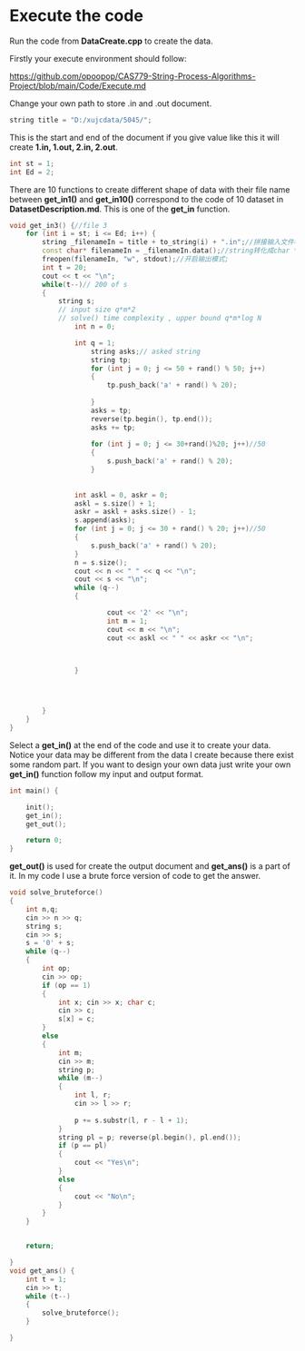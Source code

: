 # Execute the code

Run the code from **DataCreate.cpp** to create the data.

Firstly your execute environment should follow:

https://github.com/opoopop/CAS779-String-Process-Algorithms-Project/blob/main/Code/Execute.md

Change your own path to store .in and .out document.

```c++
string title = "D:/xujcdata/5045/";
```

This is the start and end of the document if you give value like this it will create **1.in, 1.out, 2.in, 2.out**.

```c++
int st = 1;
int Ed = 2;
```

There are 10 functions to create different shape of data with their file name between **get_in1()** and **get_in10()** correspond to the code of 10 dataset in **DatasetDescription.md**. This is one of the **get_in** function.

```c++
void get_in3() {//file 3
    for (int i = st; i <= Ed; i++) {
        string _filenameIn = title + to_string(i) + ".in";//拼接输入文件名;
        const char* filenameIn = _filenameIn.data();//string转化成char *;
        freopen(filenameIn, "w", stdout);//开启输出模式;
        int t = 20;
        cout << t << "\n";
        while(t--)// 200 of s 
        {
            string s;
            // input size q*m*2
            // solve() time complexity , upper bound q*m*log N 
                int n = 0;

                int q = 1;
                    string asks;// asked string 
                    string tp;
                    for (int j = 0; j <= 50 + rand() % 50; j++)
                    {
                        tp.push_back('a' + rand() % 20);
                        
                    }
                    asks = tp;
                    reverse(tp.begin(), tp.end());
                    asks += tp;
                   
                    for (int j = 0; j <= 30+rand()%20; j++)//50
                    {
                        s.push_back('a' + rand() % 20);
                    }
                    
                    
                int askl = 0, askr = 0;
                askl = s.size() + 1;
                askr = askl + asks.size() - 1;
                s.append(asks);
                for (int j = 0; j <= 30 + rand() % 20; j++)//50
                {
                    s.push_back('a' + rand() % 20);
                }
                n = s.size();
                cout << n << " " << q << "\n";
                cout << s << "\n";
                while (q--)
                {

                        cout << '2' << "\n";
                        int m = 1;
                        cout << m << "\n";
                        cout << askl << " " << askr << "\n";



                }

  


        }
    }
}
```

Select a **get_in()** at the end of the code and use it to create your data. Notice your data may be different from the data I create because there exist some random part. If you want to design your own data just write your own **get_in()** function follow my input and output format.

```C++
int main() {

    init();
    get_in();
    get_out();

    return 0;
}
```

**get_out()** is used for create the output document and **get_ans()** is a part of it. In my code I use a brute force version of code to get the answer.

```c++
void solve_bruteforce()
{
    int n,q;
    cin >> n >> q;
    string s;
    cin >> s;
    s = '0' + s;
    while (q--)
    {
        int op;
        cin >> op;
        if (op == 1)
        {
            int x; cin >> x; char c;
            cin >> c;
            s[x] = c;
        }
        else
        {
            int m;
            cin >> m;
            string p;
            while (m--)
            {
                int l, r;
                cin >> l >> r;
               
                p += s.substr(l, r - l + 1);
            }
            string pl = p; reverse(pl.begin(), pl.end());
            if (p == pl)
            {
                cout << "Yes\n";
            }
            else
            {
                cout << "No\n";
            }
        }
    }


    return;

}
void get_ans() {
    int t = 1;
    cin >> t;
    while (t--)
    {
        solve_bruteforce();
    }

}
```
